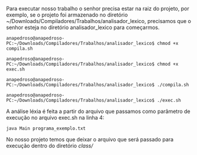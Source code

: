 Para executar nosso trabalho o senhor precisa estar na raiz do projeto, 
por exemplo, se o projeto foi armazenado no diretório ~/Downloads/Compiladores/Trabalhos/analisador_lexico, 
precisamos que o senhor esteja no diretório analisador_lexico para começarmos.

`anapedroso@anapedroso-PC:~/Downloads/Compiladores/Trabalhos/analisador_lexico$ chmod +x compila.sh`

`anapedroso@anapedroso-PC:~/Downloads/Compiladores/Trabalhos/analisador_lexico$ chmod +x exec.sh`

`anapedroso@anapedroso-PC:~/Downloads/Compiladores/Trabalhos/analisador_lexico$ ./compila.sh`

`anapedroso@anapedroso-PC:~/Downloads/Compiladores/Trabalhos/analisador_lexico$ ./exec.sh`

A análise léxia é feita a partir do arquivo que passamos como parâmetro de execução no arquivo exec.sh na linha 4:

`java Main programa_exemplo.txt`

No nosso projeto temos que deixar o arquivo que será passado para execução dentro do diretório *class/*
